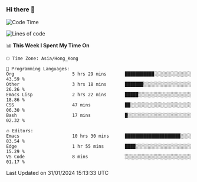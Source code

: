 ### Hi there 👋

<!--
**nicehiro/nicehiro** is a ✨ _special_ ✨ repository because its `README.md` (this file) appears on your GitHub profile.

Here are some ideas to get you started:

- 🔭 I’m currently working on ...
- 🌱 I’m currently learning ...
- 👯 I’m looking to collaborate on ...
- 🤔 I’m looking for help with ...
- 💬 Ask me about ...
- 📫 How to reach me: ...
- 😄 Pronouns: ...
- ⚡ Fun fact: ...
-->

<!--START_SECTION:waka-->
![Code Time](http://img.shields.io/badge/Code%20Time-209%20hrs%2046%20mins-blue)

![Lines of code](https://img.shields.io/badge/From%20Hello%20World%20I%27ve%20Written-2.6%20million%20lines%20of%20code-blue)

📊 **This Week I Spent My Time On** 

```text
🕑︎ Time Zone: Asia/Hong_Kong

💬 Programming Languages: 
Org                      5 hrs 29 mins       ███████████░░░░░░░░░░░░░░   43.59 % 
Other                    3 hrs 18 mins       ███████░░░░░░░░░░░░░░░░░░   26.26 % 
Emacs Lisp               2 hrs 22 mins       █████░░░░░░░░░░░░░░░░░░░░   18.86 % 
CSS                      47 mins             ██░░░░░░░░░░░░░░░░░░░░░░░   06.30 % 
Bash                     17 mins             █░░░░░░░░░░░░░░░░░░░░░░░░   02.32 % 

🔥 Editors: 
Emacs                    10 hrs 30 mins      █████████████████████░░░░   83.54 % 
Edge                     1 hr 55 mins        ████░░░░░░░░░░░░░░░░░░░░░   15.29 % 
VS Code                  8 mins              ░░░░░░░░░░░░░░░░░░░░░░░░░   01.17 % 
```


 Last Updated on 31/01/2024 15:13:33 UTC
<!--END_SECTION:waka-->
